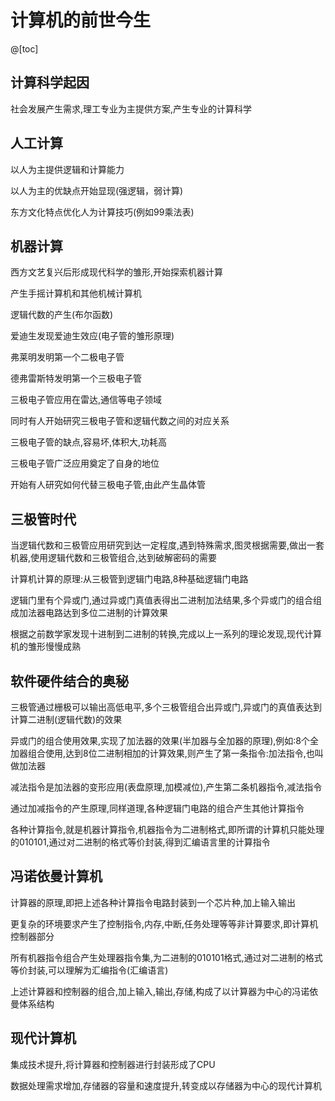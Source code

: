 # 计算机的前世今生

@[toc]

## 计算科学起因
社会发展产生需求,理工专业为主提供方案,产生专业的计算科学

## 人工计算
以人为主提供逻辑和计算能力

以人为主的优缺点开始显现(强逻辑，弱计算)

东方文化特点优化人为计算技巧(例如99乘法表)

## 机器计算
西方文艺复兴后形成现代科学的雏形,开始探索机器计算

产生手摇计算机和其他机械计算机

逻辑代数的产生(布尔函数)

爱迪生发现爱迪生效应(电子管的雏形原理)

弗莱明发明第一个二极电子管

德弗雷斯特发明第一个三极电子管

三极电子管应用在雷达,通信等电子领域

同时有人开始研究三极电子管和逻辑代数之间的对应关系

三极电子管的缺点,容易坏,体积大,功耗高

三极电子管广泛应用奠定了自身的地位

开始有人研究如何代替三极电子管,由此产生晶体管

## 三极管时代
当逻辑代数和三极管应用研究到达一定程度,遇到特殊需求,图灵根据需要,做出一套机器,使用逻辑代数和三极管组合,达到破解密码的需要

计算机计算的原理:从三极管到逻辑门电路,8种基础逻辑门电路

逻辑门里有个异或门,通过异或门真值表得出二进制加法结果,多个异或门的组合组成加法器电路达到多位二进制的计算效果

根据之前数学家发现十进制到二进制的转换,完成以上一系列的理论发现,现代计算机的雏形慢慢成熟

## 软件硬件结合的奥秘
三极管通过栅极可以输出高低电平,多个三极管组合出异或门,异或门的真值表达到计算二进制(逻辑代数)的效果

异或门的组合使用效果,实现了加法器的效果(半加器与全加器的原理),例如:8个全加器组合使用,达到8位二进制相加的计算效果,则产生了第一条指令:加法指令,也叫做加法器

减法指令是加法器的变形应用(表盘原理,加模减位),产生第二条机器指令,减法指令

通过加减指令的产生原理,同样道理,各种逻辑门电路的组合产生其他计算指令

各种计算指令,就是机器计算指令,机器指令为二进制格式,即所谓的计算机只能处理的010101,通过对二进制的格式等价封装,得到汇编语言里的计算指令

## 冯诺依曼计算机
计算器的原理,即把上述各种计算指令电路封装到一个芯片种,加上输入输出

更复杂的环境要求产生了控制指令,内存,中断,任务处理等等非计算要求,即计算机控制器部分

所有机器指令组合产生处理器指令集,为二进制的010101格式,通过对二进制的格式等价封装,可以理解为汇编指令(汇编语言)

上述计算器和控制器的组合,加上输入,输出,存储,构成了以计算器为中心的冯诺依曼体系结构

## 现代计算机
集成技术提升,将计算器和控制器进行封装形成了CPU

数据处理需求增加,存储器的容量和速度提升,转变成以存储器为中心的现代计算机